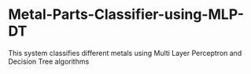# Metal-Parts-Classifier-using-MLP-DT
This system classifies different metals using Multi Layer Perceptron and Decision Tree algorithms 
